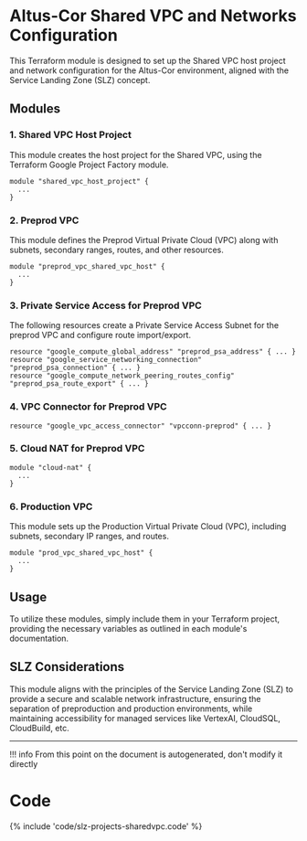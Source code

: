 # Altus-Cor Shared VPC and Networks Configuration

This Terraform module is designed to set up the Shared VPC host project and network configuration for the Altus-Cor environment, aligned with the Service Landing Zone (SLZ) concept.

## Modules

### 1. Shared VPC Host Project

This module creates the host project for the Shared VPC, using the Terraform Google Project Factory module.

```hcl
module "shared_vpc_host_project" {
  ...
}
```

### 2. Preprod VPC

This module defines the Preprod Virtual Private Cloud (VPC) along with subnets, secondary ranges, routes, and other resources.

```hcl
module "preprod_vpc_shared_vpc_host" {
  ...
}
```

### 3. Private Service Access for Preprod VPC

The following resources create a Private Service Access Subnet for the preprod VPC and configure route import/export.

```hcl
resource "google_compute_global_address" "preprod_psa_address" { ... }
resource "google_service_networking_connection" "preprod_psa_connection" { ... }
resource "google_compute_network_peering_routes_config" "preprod_psa_route_export" { ... }
```

### 4. VPC Connector for Preprod VPC

```hcl
resource "google_vpc_access_connector" "vpcconn-preprod" { ... }
```

### 5. Cloud NAT for Preprod VPC

```hcl
module "cloud-nat" {
  ...
}
```

### 6. Production VPC

This module sets up the Production Virtual Private Cloud (VPC), including subnets, secondary IP ranges, and routes.

```hcl
module "prod_vpc_shared_vpc_host" {
  ...
}
```

## Usage

To utilize these modules, simply include them in your Terraform project, providing the necessary variables as outlined in each module's documentation.

## SLZ Considerations

This module aligns with the principles of the Service Landing Zone (SLZ) to provide a secure and scalable network infrastructure, ensuring the separation of preproduction and production environments, while maintaining accessibility for managed services like VertexAI, CloudSQL, CloudBuild, etc.

---
!!! info
    From this point on the document is autogenerated, don't modify it directly

# Code

{% include 'code/slz-projects-sharedvpc.code' %}
